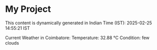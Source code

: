 # My Project

This content is dynamically generated in Indian Time (IST): 2025-02-25 14:55:21 IST


Current Weather in Coimbatore:
Temperature: 32.88 °C
Condition: few clouds

